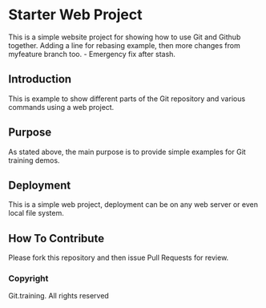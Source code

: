 # Starter Web Project

This is a simple website project for
showing how to use Git and Github together.
Adding a line for rebasing example, then more changes
from myfeature branch too. - Emergency fix after stash.

## Introduction

This is example to show different parts
of the Git repository and various commands
using a web project.

## Purpose

As stated above, the main purpose is to 
provide simple examples for Git training
demos.

## Deployment

This is a simple web project, deployment
can be on any web server or even local
file system.

## How To Contribute

Please fork this repository and then issue Pull Requests for
review.

### Copyright

Git.training.  All rights reserved